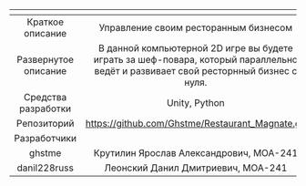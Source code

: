 | <!-- -->      | <!-- -->        |
|:-------------:|:---------------:|
| Краткое описание    | Управление своим ресторанным бизнесом |
| Развернутое описание| В данной компьютерной  2D игре вы будете играть за шеф-повара, который параллельно ведёт и развивает свой ресторнный бизнес c нуля.  |
| Средства разработки   |    Unity, Python|
| Репозиторий   | https://github.com/Ghstme/Restaurant_Magnate.git |
|Разработчики|
| ghstme | Крутилин Ярослав Александрович, МОА-241|
| danil228russ | Леонский Данил Дмитриевич, МОА-241 |
